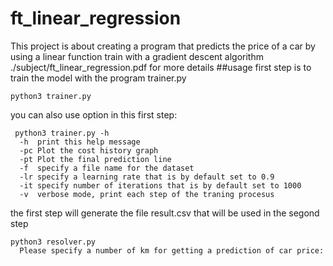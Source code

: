 # ft_linear_regression
This project is about creating a program that predicts the price of a car by using a linear function train with a gradient descent algorithm
./subject/ft_linear_regression.pdf for more details
##usage
first step is to train the model with the program trainer.py
```
python3 trainer.py
```
you can also use option in this first step:
```
 python3 trainer.py -h
  -h  print this help message
  -pc Plot the cost history graph
  -pt Plot the final prediction line
  -f  specify a file name for the dataset
  -lr specify a learning rate that is by default set to 0.9
  -it specify number of iterations that is by default set to 1000
  -v  verbose mode, print each step of the traning procesus
```
the first step will generate the file result.csv that will be used in the segond step
```
python3 resolver.py
  Please specify a number of km for getting a prediction of car price:
```

